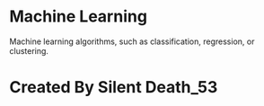 # Machine Learning
Machine learning algorithms, such as classification, regression, or clustering.

# Created By Silent Death_53
